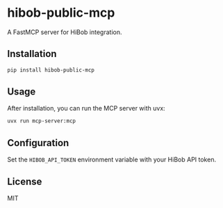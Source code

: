 # hibob-public-mcp

A FastMCP server for HiBob integration.

## Installation

```bash
pip install hibob-public-mcp
```

## Usage

After installation, you can run the MCP server with uvx:

```bash
uvx run mcp-server:mcp
```

## Configuration

Set the `HIBOB_API_TOKEN` environment variable with your HiBob API token.

## License

MIT 